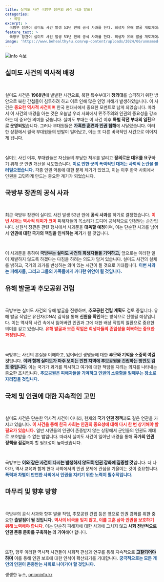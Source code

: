 ```yaml
---
title: 실미도 사건 국방부 장관의 공식 사과 발표!
categories:
  - 국방
excerpt: >
  국방부 장관이 실미도 사건 발생 53년 만에 공식 사과를 한다. 희생자 유해 발굴 개토제에서 전할 사과문은 인권 개선의 전환점을 대표하며, 진실 규명의 첫 발걸음으로 주목받고 있다.
feature_text: >
  국방부 장관이 실미도 사건 발생 53년 만에 공식 사과를 한다. 희생자 유해 발굴 개토제에서 전할 사과문은 인권 개선의 전환점을 대표하며, 진실 규명의 첫 발걸음으로 주목받고 있다.
image: 'https://www.behealthy4u.com/wp-content/uploads/2024/06/unnamed-file.png'
---
```


<p><img src="https://www.behealthy4u.com/wp-content/uploads/2024/06/unnamed-file.png" alt="info 속보" /></p>

<h2 data-ke-size="size26">실미도 사건의 역사적 배경</h2>

<p data-ke-size="size16">&nbsp;</p>

<p>실미도 사건은 <b>1968년</b>에 발발한 사건으로, 북한 특수부대가 <b>청와대</b>를 습격하기 위한 방안으로 북한 간첩들이 침투하려 하고 이로 인해 많은 인명 피해가 발생하였습니다. 이 사건은 <b><span style="color: #ee2323;">중요한 역사적 사건이며</span></b> 한국 현대사에서 중요한 모멘트로 남게 되었습니다. 따라서 이 사건의 배경을 아는 것은 오늘날 우리 사회에서 민주주의와 인권의 중요성을 강조하는 데 중요한 의미를 갖습니다. 실미도 부대는 이 사건 이후 <b>특별 작전 부대의 일환으로 운영되었</b>습니다. 그러나 부대원들은 <b><span style="background-color: #21538527;">가혹한 훈련과 인권 침해</span></b>에 시달렸습니다. 이러한 상황에서 결국 부대원들의 반발이 일어났고, 이는 또 다른 비극적인 사건으로 이어지게 됩니다. </p>

<p data-ke-size="size16">&nbsp;</p>  

<p>실미도 사건 이후, 부대원들은 자신들의 부당한 처우를 알리고 <b>정의로운 대우를 요구</b>하기 위해 군 인권 개선을 시도했습니다. <b><span style="color: #1a5490;">이로 인한 군의 폭력적인 대처는 사회적 논란을 불러일으켰습니다.</span></b> 각종 인권 악용에 대한 문제 제기가 있었고, 이는 이후 한국 사회에서 인권을 고민하게 만드는 중요한 계기가 되었습니다. </p>

<h2 data-ke-size="size26">국방부 장관의 공식 사과</h2>

<p data-ke-size="size16">&nbsp;</p>

<p>최근 국방부 장관이 실미도 사건 발생 53년 만에 <b>공식 사과</b>를 하기로 결정했습니다. <b><span style="color: #ee2323;">이번 사과는 역사적 의미가 크며</span></b> 피해자들의 목소리가 드디어 공식적으로 인정받는 순간입니다. 신원식 장관은 관련 행사에서 사과문을 <b>대독할 예정</b>이며, 이는 단순한 사과를 넘어서 <b>인권에 대한 국가의 책임을 인식하는 계기</b>가 될 것입니다.</p>

<p data-ke-size="size16">&nbsp;</p>  

<p>이 사과문을 통하여 <b><span style="background-color: #21538527;">국방부는 실미도 사건의 희생자들을 기억하고,</span></b> 앞으로는 이러한 일이 재발하지 않도록 하겠다는 다짐을 하려는 의도가 담겨 있습니다. 실미도 사건의 실체를 밝히고, 국가의 과거를 반성하는 의미 있는 시간이 될 것으로 기대됩니다. <b><span style="color: #1a5490;">이번 사과는 피해자들, 그리고 그들의 가족들에게 커다란 위안이 될 것입니다.</span></b></p>

<h2 data-ke-size="size26">유해 발굴과 추모공원 건립</h2>

<p data-ke-size="size16">&nbsp;</p>

<p>국방부는 실미도 사건의 유해 발굴을 진행하며, <b>추모공원 건립 계획</b>도 검토 중입니다. 유해 발굴 작업은 유전자(DNA) 감식을 통해 <b>신원을 확인</b>하는 방식으로 진행될 예정입니다. 이는 역사적 사건 속에서 잃어버린 인권과 그에 대한 배상 작업의 일환으로 중요한 의미를 갖고 있습니다. <b><span style="color: #ee2323;">유해 발굴과 보존 작업은 희생자들의 존엄성을 회복하는 중요한 과정입니다.</span></b> </p>

<p data-ke-size="size16">&nbsp;</p>  

<p>국방부는 사건의 본질을 이해하고, 잃어버린 생명들에 대한 <b>추모와 기억을 소중히 여길 것</b>입니다. <b><span style="background-color: #21538527;">이와 함께 실미도가 마주 보이는 인천 지역에 추모공원을 건립하는 방안도 검토 중입니다.</span></b> 이는 국가가 과거를 직시하고 여기에 대한 책임을 지려는 의지를 나타내는 중요한 조치입니다. <b><span style="color: #1a5490;">추모공원은 피해자들을 기억하고 인권의 소중함을 일깨우는 장소로 자리잡을 것입니다.</span></b></p>

<h2 data-ke-size="size26">국체 및 인권에 대한 지속적인 고민</h2>

<p data-ke-size="size16">&nbsp;</p>

<p>실미도 사건은 단순한 역사적 사건이 아니라, 현재의 <b>국가 인권 정책</b>과도 깊은 연관을 가지고 있습니다. <b><span style="color: #ee2323;">이 사건을 통해 한국 사회는 인권의 중요성에 대해 다시 한 번 상기해야 할 필요가 있습니다.</span></b> 일반 시민들의 인권이 존중받지 않는 상황에서 군인들의 인권도 제대로 보호받을 수 없는 법입니다. 따라서 실미도 사건이 일어난 배경을 통해 <b>국가의 인권 정책을 점검</b>해야 할 필요성이 높아졌습니다.</p>

<p data-ke-size="size16">&nbsp;</p>  

<p>국방부는 <b><span style="background-color: #21538527;">이와 같은 사건이 다시는 발생하지 않도록 인권 강화에 집중할 것</span></b>입니다. 더 나아가, 역사 교육과 함께 현대 사회에서의 인권 문제에 관심을 기울이는 것이 중요합니다. <b><span style="color: #1a5490;">폭력과 차별이 만연한 사회에서 인권을 지키기 위한 노력이 필수적입니다.</span></b></p>

<h2 data-ke-size="size26">마무리 및 향후 방향</h2>

<p data-ke-size="size16">&nbsp;</p>

<p>국방부의 공식 사과와 향후 발굴 작업, 추모공원 건립 등은 앞으로 인권 강화를 위한 중요한 <b>출발점이 될 것입니다.</b> <b><span style="color: #ee2323;">역사의 비극을 잊지 않고, 이를 교훈 삼아 인권을 보호하기 위해 노력해야 합니다.</span></b> 이는 단순히 피해자에 대한 사과에 그치지 않고 <b>사회 전반적으로 인권 존중 문화를 구축하는 데 기여</b>해야 합니다. </p>

<p data-ke-size="size16">&nbsp;</p>  

<p>또한, 향후 이러한 역사적 사건들이 사회적 관심과 연구를 통해 지속적으로 <b><span style="background-color: #21538527;">고찰되어야 하며</span></b> 이를 통해 인권 보호에 대한 인식이 확산되기를 기대합니다. <b><span style="color: #1a5490;">궁극적으로는 모든 개인의 인권이 존중받는 사회로 나아가야 할 것입니다.</span></b> </p>
생생한 뉴스, <a href="https://onioninfo.kr" rel="dofollow">onioninfo.kr</a>


